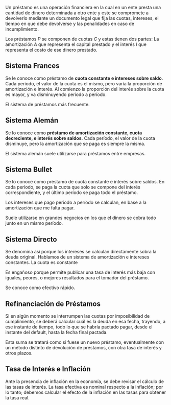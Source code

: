 Un préstamo es una operación financiera en la cual en un ente presta una cantidad de dinero determinada a otro ente y este se compromete a devolverlo mediante un documento legal que fija las cuotas, intereses, el tiempo en que debe devolverse y las penalidades en caso de incumplimiento.

Los préstamos $P$ se componen de cuotas $C$ y estas tienen dos partes: La amortización $A$ que representa el capital prestado y el interés $I$ que representa el costo de ese dinero prestado.

## Sistema Frances

Se le conoce como préstamo de **cuota constante e intereses sobre saldo**. Cada periodo, el valor de la cuota es el mismo, pero varía la proporción de amortización e interés. Al comienzo la proporción del interés sobre la cuota es mayor, y va disminuyendo período a período.

El sistema de préstamos más frecuente.

## Sistema Alemán

Se lo conoce como **préstamo de amortización constante, cuota decreciente, e interés sobre saldos**. Cada período, el valor de la cuota disminuye, pero la amortización que se paga es siempre la misma.

El sistema alemán suele utilizarse para préstamos entre empresas.

## Sistema Bullet

Se lo conoce como préstamo de cuota constante e interés sobre saldos. En cada período, se paga la cuota que solo se compone del interés correspondiente, y el último período se paga todo el préstamo.

Los intereses que pago periodo a período se calculan, en base a la amortización que me falta pagar.

Suele utilizarse en grandes negocios en los que el dinero se cobra todo junto en un mismo período.

## Sistema Directo

Se denomina así porque los intereses se calculan directamente sobra la deuda original. Hablamos de un sistema de amortización e intereses constantes. La cuota es constante

Es engañoso porque permite publicar una tasa de interés más baja con iguales, peores, o mejores resultados para el tomador del préstamo.

Se conoce como efectivo rápido.

## Refinanciación de Préstamos

Si en algún momento se interrumpen las cuotas por imposibilidad de cumplimiento, se deberá calcular cuál es la deuda en esa fecha, trayendo, a ese instante de tiempo, todo lo que se habría pactado pagar, desde el instante del default, hasta la fecha final pactada.

Esta suma se tratará como si fuese un nuevo préstamo, eventualmente con un método distinto de devolución de préstamos, con otra tasa de interés y otros plazos.

## Tasa de Interés e Inflación

Ante la presencia de inflación en la economía, se debe revisar el cálculo de las tasas de interés. La tasa efectiva es nominal respecto a la inflación; por lo tanto; debemos calcular el efecto de la inflación en las tasas para obtener la tasa real.
